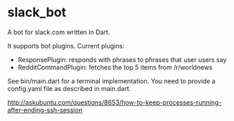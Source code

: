 # slack_bot

A bot for slack.com written in Dart.

It supports bot plugins. Current plugins:
- ResponsePlugin: responds with phrases to phrases that user users say
- RedditCommandPlugin: fetches the top 5 items from /r/worldnews

See bin/main.dart for a terminal implementation. You need to provide a config.yaml file as described in main.dart.

http://askubuntu.com/questions/8653/how-to-keep-processes-running-after-ending-ssh-session